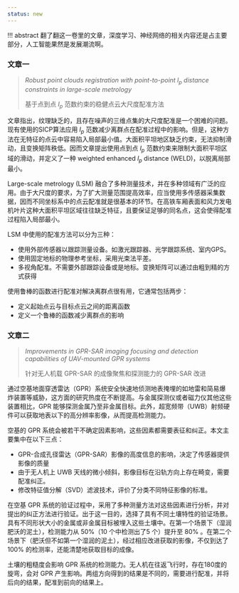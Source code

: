 ```yaml
---
status: new
---
```


!!! abstract
    翻了翻这一卷里的文章，深度学习、神经网络的相关内容还是占主要部分，人工智能果然是发展潮流啊。

### 文章一

> <i>Robust point clouds registration with point-to-point</i> $l_p$ <i>distance constraints  in large-scale metrology </i>
>
> 基于点到点 $l_p$ 范数约束的稳健点云大尺度配准方法

文章指出，纹理缺乏的，且存在噪声的三维点集的大尺度配准是一个困难的问题。现有使用的SICP算法应用 $l_p$ 范数减少离群点在配准过程中的影响。但是，这种方法在无特征的点云中容易陷入局部最小值。大面积平坦地区缺乏约束，无法抑制滑动，且变换矩阵秩低。因而文章提出使用点到点 $l_p$ 范数约束来限制大面积平坦区域的滑动，并定义了一种 weighted enhanced $l_p$ distance (WELD)，以脱离局部最小。

Large-scale metrology (LSM) 融合了多种测量技术，并在多种领域有广泛的应用。由于大尺度的要求，为了扩大测量范围提高效率，应当使用多传感器采集数据，因而不同坐标系中的点云配准就是很基本的环节。在高铁车厢表面和风力发电机叶片这种大面积平坦区域往往缺乏特征，且要保证足够的同名点，这会使得配准过程陷入局部最小。

LSM 中使用的配准方法可以分为三种：

- 使用外部传感器以跟踪测量设备。如激光跟踪器、光学跟踪系统、室内GPS。
- 使用固定地标的物理参考坐标，采用光束法平差。
- 多视角配准。不需要外部跟踪设备或是地标。变换矩阵可以通过由粗到精的方式获得

使用鲁棒的函数进行配准对解决离群点很有用，它通常包括两步：

- 定义起始点云与目标点云之间的距离函数
- 定义一个鲁棒的函数减少离群点的影响

### 文章二

> <i>Improvements in GPR-SAR imaging focusing and detection capabilities of UAV-mounted GPR systems</i>
>
> 针对无人机载 GPR-SAR 的成像聚焦和探测能力的 GPR-SAR 改进

通过空基地面穿透雷达（GPR）系统安全快速地侦测地表掩埋的如地雷和简易爆炸装置等威胁，这方面的研究热度在不断提高。与金属探测仪或者磁力仪其他这些装置相比，GPR 能够探测金属乃至非金属目标。此外，超宽频带（UWB）射频硬件可以获取地表以下的高分辨率影像，从而提高检测能力。

空基的 GPR 系统会被若干不确定因素影响，这些因素都需要表征和纠正。本文主要集中在以下三点：

- GPR-合成孔径雷达（GPR-SAR）影像的高度信息的影响，决定了传感器提供影像的质量
- 由于无人机上 UWB 天线的微小倾斜，影像目标在沿轨方向上存在畸变，需要配准纠正。
- 修改特征值分解（SVD）滤波技术，评价了分类不同特征影像的标准。

在空基 GPR 系统的验证过程中，采用了多种测量方法对这些因素进行分析，并对提出的纠正方法进行验证。出于这一目的，选择了具有不同土壤特性的验证场景。具有不同形状大小的金属或非金属目标被埋入这些土壤中。在第一个场景下（湿润肥沃的泥土），检测能力从 50%（10 个中检测出了5 个）提升至 80% 。在第二个场景下（肥沃但不如第一个湿润的泥土），经过相应改进获取的影像，不仅到达了 100% 的检测率，还能清楚地获取目标的成像。

土壤的粗糙度会影响 GPR 系统的检测能力。无人机在往返飞行时，存在180度的旋弯，会对 GPR 产生影响。两组方向得到的结果是不同的，需要进行配准，并将后向的结果，配准到前向的结果上。
